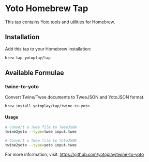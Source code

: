 # Yoto Homebrew Tap

This tap contains Yoto tools and utilities for Homebrew.

## Installation

Add this tap to your Homebrew installation:

```bash
brew tap yotoplay/tap
```

## Available Formulae

### twine-to-yoto

Convert Twine/Twee documents to TweeJSON and YotoJSON format.

```bash
brew install yotoplay/tap/twine-to-yoto
```

#### Usage

```bash
# Convert a Twee file to TweeJSON
twine2yoto --type=twee input.twee

# Convert a Twee file to YotoJSON
twine2yoto --type=yoto input.twee
```

For more information, visit: https://github.com/yotoplay/twine-to-yoto

